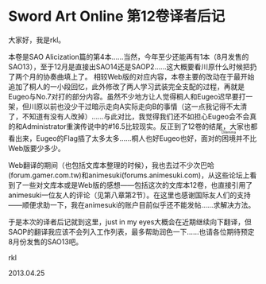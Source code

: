 # Sword Art Online 第12卷译者后记

大家好，我是rkl。

本卷是SAO Alicization篇的第4本……当然，今年至少还能再有1本（8月发售的SAO13），至于12月是直接出SAO14还是SAOP2……这大概要看川原什么时候把扔了两个月的协奏曲填上了。
相较Web版的对应内容，本卷主要的改动在于最开始追加了桐人的一小段回忆，此外修改了两人学习武装完全支配的过程，再就是Eugeo与No.7对打的部分内容。虽然不少地方让人觉得桐人和Eugeo迟早要打一架，但川原以前也没少干过暗示走向A实际走向B的事情（这一点我记得不太清了，不知道有没有人改掉）……与此对比，我觉得我们还不如担心Eugeo会不会真的和Administrator重演传说中的#16.5比较现实。反正到了12卷的结尾，大家也都看出来，Eugeo的Flag插了太多太多……桐人也好Eugeo也好，面对的<ruby>困境<rt>Dilemma</rt></ruby>并不比Web版要少多少。

Web翻译的期间（也包括文库本整理的时候），我也去过不少次巴哈(forum.gamer.com.tw)和animesuki(forums.animesuki.com)，从这些论坛上看到了一些对文库本或是Web版的感想——包括这次的文库本12卷，也直接引用了animesuki一位友人的评论（见第八章第2节）。在这里也感谢国际友人们的支持——顺便求助一下，我在animesuki的账户目前似乎还不能发帖……求解决方法。

于是本次的译者后记就到这里，just in my eyes大概会在近期继续向下翻译，但SAOP的翻译我应该不会列入工作列表，最多帮助润色一下……也请各位期待预定8月份发售的SAO13吧。

rkl

2013.04.25
